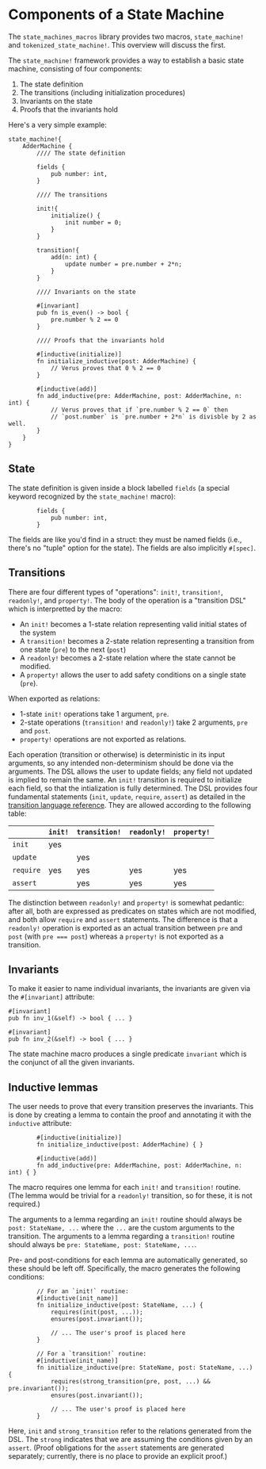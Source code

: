 # Components of a State Machine

The `state_machines_macros` library provides two macros, `state_machine!` and `tokenized_state_machine!`. This overview will discuss the first.

The `state_machine!` framework provides a way to establish a basic state machine, consisting of four components:

 1. The state definition
 2. The transitions (including initialization procedures)
 3. Invariants on the state
 4. Proofs that the invariants hold

Here's a very simple example:

```rust,ignore
state_machine!{
    AdderMachine {
        //// The state definition
        
        fields {
            pub number: int,
        }
        
        //// The transitions

        init!{
            initialize() {
                init number = 0;
            }
        }   

        transition!{
            add(n: int) {
                update number = pre.number + 2*n;
            }
        }
        
        //// Invariants on the state

        #[invariant]
        pub fn is_even() -> bool {
            pre.number % 2 == 0
        }
        
        //// Proofs that the invariants hold

        #[inductive(initialize)]
        fn initialize_inductive(post: AdderMachine) {
            // Verus proves that 0 % 2 == 0
        }

        #[inductive(add)]
        fn add_inductive(pre: AdderMachine, post: AdderMachine, n: int) {
            // Verus proves that if `pre.number % 2 == 0` then
            // `post.number` is `pre.number + 2*n` is divisble by 2 as well.
        }
    }
}
```

## State

The state definition is given inside a block labelled `fields` (a special keyword recognized by the `state_machine!` macro):

```rust,ignore
        fields {
            pub number: int,
        }
```

The fields are like you'd find in a struct: they must be named fields (i.e., there's no "tuple" option for the state). The fields are also implicitly `#[spec]`.

## Transitions

There are four different types of "operations": `init!`, `transition!`, `readonly!`, and `property!`. The body of the operation is a "transition DSL" which is interpretted by the macro:

 * An `init!` becomes a 1-state relation representing valid initial states of the system
 * A `transition!` becomes a 2-state relation representing a transition from one state (`pre`) to the next (`post`)
 * A `readonly!` becomes a 2-state relation where the state cannot be modified.
 * A `property!` allows the user to add safety conditions on a single state (`pre`).

When exported as relations:

 * 1-state `init!` operations take 1 argument, `pre`.
 * 2-state operations (`transition!` and `readonly!`) take 2 arguments, `pre` and `post`.
 * `property!` operations are not exported as relations.

Each operation (transition or otherwise) is deterministic in its input arguments, so any intended non-determinism should be done via the arguments.
The DSL allows the user to update fields; any field not updated is implied to remain the same.
An `init!` transition is required to initialize each field, so that the intialization is fully determined.
The DSL provides four fundamental statements (`init`, `update`, `require`, `assert`)
as detailed in the [transition language reference](./transition-language.md).
They are allowed according to the following table:

|           | `init!` | `transition!` | `readonly!` | `property!` |
|-----------|---------|---------------|-------------|-------------|
| `init`    | yes     |               |             |             |
| `update`  |         | yes           |             |             |
| `require` | yes     | yes           | yes         | yes         |
| `assert`  |         | yes           | yes         | yes         |

The distinction between `readonly!` and `property!` is somewhat pedantic: after all,
both are expressed as predicates on states which are not modified, and both
allow `require` and `assert` statements.
The difference is that
a `readonly!` operation is exported as an actual transition between `pre` and `post`
(with `pre === post`) whereas a `property!` is not exported as a transition.

## Invariants

To make it easier to name individual invariants, the invariants are given via the `#[invariant]` attribute:

```rust,ignore
#[invariant]
pub fn inv_1(&self) -> bool { ... }

#[invariant]
pub fn inv_2(&self) -> bool { ... }
```

The state machine macro produces a single predicate `invariant` which is the conjunct of all the given invariants.

## Inductive lemmas

The user needs to prove that every transition preserves the invariants. This is done by creating a lemma to contain the proof and annotating it with the `inductive` attribute:

```rust,ignore
        #[inductive(initialize)]
        fn initialize_inductive(post: AdderMachine) { } 

        #[inductive(add)]
        fn add_inductive(pre: AdderMachine, post: AdderMachine, n: int) { } 
```

The macro requires one lemma for each `init!` and `transition!` routine. (The lemma would be trivial for a `readonly!` transition, so for these, it is not required.)

The arguments to a lemma regarding an `init!` routine should always be `post: StateName, ...` where the `...` are the custom arguments to the transition.
The arguments to a lemma regarding a `transition!` routine should always be `pre: StateName, post: StateName, ...`.

Pre- and post-conditions for each lemma are automatically generated, so these should be left off. Specifically, the macro generates the following conditions:

```rust,ignore
        // For an `init!` routine:
        #[inductive(init_name)]
        fn initialize_inductive(post: StateName, ...) {
            requires(init(post, ...));
            ensures(post.invariant());
            
            // ... The user's proof is placed here
        } 

        // For a `transition!` routine:
        #[inductive(init_name)]
        fn initialize_inductive(pre: StateName, post: StateName, ...) {
            requires(strong_transition(pre, post, ...) && pre.invariant());
            ensures(post.invariant());
            
            // ... The user's proof is placed here
        }
```

Here, `init` and `strong_transition` refer to the relations generated from the DSL. The `strong` indicates that we are assuming the conditions given by an `assert`. (Proof obligations for the `assert` statements are generated separately; currently, there is no place to provide an explicit proof.)

